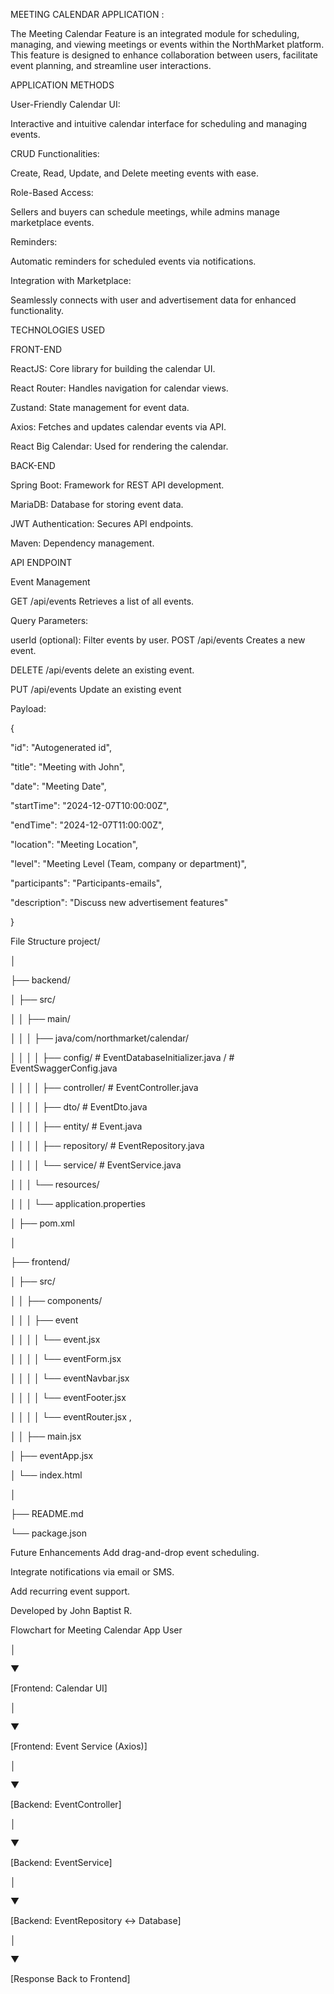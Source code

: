 MEETING CALENDAR APPLICATION :

The Meeting Calendar Feature is an integrated module for scheduling, managing, and viewing meetings or events within the NorthMarket platform. This feature is designed to enhance collaboration between users, facilitate event planning, and streamline user interactions.

APPLICATION METHODS

User-Friendly Calendar UI:

Interactive and intuitive calendar interface for scheduling and managing events.

CRUD Functionalities:

Create, Read, Update, and Delete meeting events with ease.

Role-Based Access:

Sellers and buyers can schedule meetings, while admins manage marketplace events.

Reminders:

Automatic reminders for scheduled events via notifications.

Integration with Marketplace:

Seamlessly connects with user and advertisement data for enhanced functionality.

TECHNOLOGIES USED

FRONT-END

ReactJS: Core library for building the calendar UI.

React Router: Handles navigation for calendar views.

Zustand: State management for event data.

Axios: Fetches and updates calendar events via API.

React Big Calendar: Used for rendering the calendar.

BACK-END

Spring Boot: Framework for REST API development.

MariaDB: Database for storing event data.

JWT Authentication: Secures API endpoints.

Maven: Dependency management.

API ENDPOINT

Event Management

GET /api/events
Retrieves a list of all events.

Query Parameters:

userId (optional): Filter events by user.
POST /api/events
Creates a new event.

DELETE /api/events
delete an existing event.

PUT /api/events
Update an existing event

Payload:

{

"id": "Autogenerated id",

"title": "Meeting with John",

"date": "Meeting Date",

"startTime": "2024-12-07T10:00:00Z",

"endTime": "2024-12-07T11:00:00Z",

"location": "Meeting Location",

"level": "Meeting Level (Team, company or department)",

"participants": "Participants-emails",

"description": "Discuss new advertisement features"

}

File Structure
project/

│

├── backend/

│ ├── src/

│ │ ├── main/

│ │ │ ├── java/com/northmarket/calendar/

│ │ │ │ ├── config/ # EventDatabaseInitializer.java
                  / # EventSwaggerConfig.java

│ │ │ │ ├── controller/ # EventController.java

│ │ │ │ ├── dto/ # EventDto.java

│ │ │ │ ├── entity/ # Event.java

│ │ │ │ ├── repository/ # EventRepository.java

│ │ │ │ └── service/ # EventService.java

│ │ │ └── resources/

│ │ │ └── application.properties

│ ├── pom.xml

│

├── frontend/

│ ├── src/

│ │ ├── components/

│ │ │ ├── event

│ │ │ │ └── event.jsx

│ │ │ │ └── eventForm.jsx

│ │ │ │ └── eventNavbar.jsx

│ │ │ │ └── eventFooter.jsx

│ │ │ │ └── eventRouter.jsx ,

│ │ ├── main.jsx

│ ├── eventApp.jsx

│ └── index.html

│

├── README.md

└── package.json

Future Enhancements
Add drag-and-drop event scheduling.

Integrate notifications via email or SMS.

Add recurring event support.

Developed by John Baptist R.

Flowchart for Meeting Calendar App
User

│

▼

[Frontend: Calendar UI]

│

▼

[Frontend: Event Service (Axios)]

│

▼

[Backend: EventController]

│

▼

[Backend: EventService]

│

▼

[Backend: EventRepository ↔ Database]

│

▼

[Response Back to Frontend]
